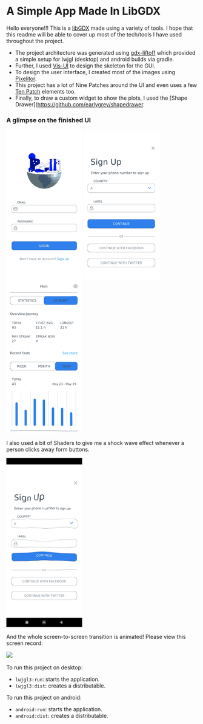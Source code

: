 # A Simple App Made In LibGDX

Hello everyone!!! This is a [libGDX](https://libgdx.com/) made using a variety of tools. I hope that this readme will be
able to cover up most of the tech/tools I have used throughout the project.

- The project architecture was generated using [gdx-liftoff](https://github.com/tommyettinger/gdx-liftoff) which provided
a simple setup for lwjgl (desktop) and android builds via gradle. 
- Further, I used [Vis-UI](https://github.com/kotcrab/vis-ui) to design the skeleton for the GUI.
- To design the user interface, I created most of the images using [Pixelitor](https://github.com/lbalazscs/Pixelitor).
- This project has a lot of Nine Patches around the UI and even uses a few [Ten Patch](https://github.com/raeleus/TenPatch) elements too. 
- Finally, to draw a custom widget to show the plots, I used the [Shape Drawer](https://github.com/earlygrey/shapedrawer.

### A glimpse on the finished UI
<img src="docs/login.jpg" width="200"/>
<img src="docs/signup.png" width="200"/>
<img src="docs/main.png" width="200"/>

I also used a bit of Shaders to give me a shock wave effect whenever a person clicks away form buttons.

<img src="docs/signup_distort.jpg" width="200"/>

And the whole screen-to-screen transition is animated! Please view this screen record:

<img src="docs/screenrec" width="200"/>

To run this project on desktop:
- `lwjgl3:run`: starts the application.
- `lwjgl3:dist`: creates a distributable.

To run this project on android:
- `android:run`: starts the application.
- `android:dist`: creates a distributable.
